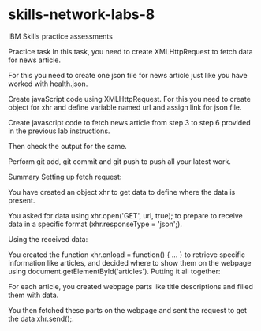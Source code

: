 # skills-network-labs-8
IBM Skills practice assessments

Practice task
In this task, you need to create XMLHttpRequest to fetch data for news article.

For this you need to create one json file for news article just like you have worked with health.json.

Create javaScript code using XMLHttpRequest. For this you need to create object for xhr and define variable named url and assign link for json file.

Create javascript code to fetch news article from step 3 to step 6 provided in the previous lab instructions.

Then check the output for the same.

Perform git add, git commit and git push to push all your latest work.


Summary
Setting up fetch request:

You have created an object xhr to get data to define where the data is present.

You asked for data using xhr.open('GET', url, true); to prepare to receive data in a specific format (xhr.responseType = 'json';).

Using the received data:

You created the function xhr.onload = function() { ... } to retrieve specific information like articles, and decided where to show them on the webpage using document.getElementById('articles').
Putting it all together:

For each article, you created webpage parts like title descriptions and filled them with data.

You then fetched these parts on the webpage and sent the request to get the data xhr.send();.


